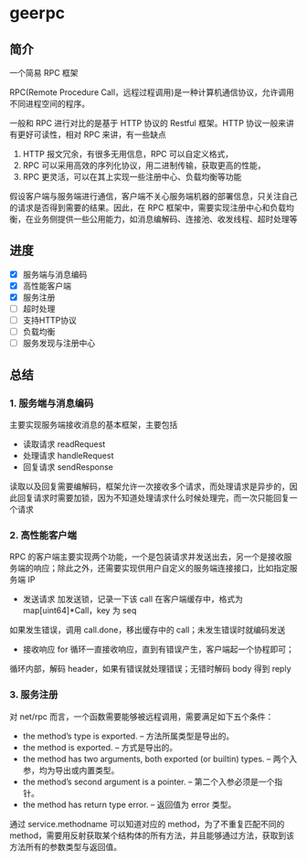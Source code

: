 # geerpc

## 简介
一个简易 RPC 框架

RPC(Remote Procedure Call，远程过程调用)是一种计算机通信协议，允许调用不同进程空间的程序。

一般和 RPC 进行对比的是基于 HTTP 协议的 Restful 框架。HTTP 协议一般来讲有更好可读性，相对 RPC 来讲，有一些缺点
1. HTTP 报文冗余，有很多无用信息，RPC 可以自定义格式，
2. RPC 可以采用高效的序列化协议，用二进制传输，获取更高的性能，
3. RPC 更灵活，可以在其上实现一些注册中心、负载均衡等功能

假设客户端与服务端进行通信，客户端不关心服务端机器的部署信息，只关注自己的请求是否得到需要的结果。因此，在 RPC 框架中，需要实现注册中心和负载均衡，在业务侧提供一些公用能力，如消息编解码、连接池、收发线程、超时处理等

## 进度

- [x] 服务端与消息编码
- [x] 高性能客户端
- [x] 服务注册
- [ ] 超时处理
- [ ] 支持HTTP协议
- [ ] 负载均衡
- [ ] 服务发现与注册中心

## 总结
### 1. 服务端与消息编码
主要实现服务端接收消息的基本框架，主要包括

- 读取请求 readRequest
- 处理请求 handleRequest
- 回复请求 sendResponse

读取以及回复需要编解码，框架允许一次接收多个请求，而处理请求是异步的，因此回复请求时需要加锁，因为不知道处理请求什么时候处理完，而一次只能回复一个请求

### 2. 高性能客户端
RPC 的客户端主要实现两个功能，一个是包装请求并发送出去，另一个是接收服务端的响应；除此之外，还需要实现供用户自定义的服务端连接接口，比如指定服务端 IP

- 发送请求
加发送锁，记录一下该 call 在客户端缓存中，格式为 map[uint64]*Call，key 为 seq

如果发生错误，调用 call.done，移出缓存中的 call；未发生错误时就编码发送

- 接收响应
for 循环一直接收响应，直到有错误产生，客户端起一个协程即可；

循环内部，解码 header，如果有错误就处理错误；无错时解码 body 得到 reply

### 3. 服务注册
对 net/rpc 而言，一个函数需要能够被远程调用，需要满足如下五个条件：

- the method’s type is exported. – 方法所属类型是导出的。
- the method is exported. – 方式是导出的。
- the method has two arguments, both exported (or builtin) types. – 两个入参，均为导出或内置类型。
- the method’s second argument is a pointer. – 第二个入参必须是一个指针。
- the method has return type error. – 返回值为 error 类型。

通过 service.methodname 可以知道对应的 method，为了不重复匹配不同的 method，需要用反射获取某个结构体的所有方法，并且能够通过方法，获取到该方法所有的参数类型与返回值。